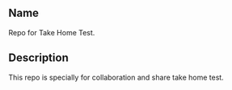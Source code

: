 ## Name
Repo for Take Home Test.

## Description
This repo is specially for collaboration and share take home test.